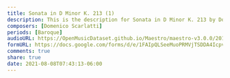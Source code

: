```yaml
---
title: Sonata in D Minor K. 213 (1)
description: This is the description for Sonata in D Minor K. 213 by Domenico Scarlatti
composers: [Domenico Scarlatti]
periods: [Baroque]
audioURL: https://OpenMusicDataset.github.io/Maestro/maestro-v3.0.0/2018/MIDI-Unprocessed_Recital9-11_MID--AUDIO_09_R1_2018_wav--5.midi
formURL: https://docs.google.com/forms/d/e/1FAIpQLSeeMuoPRMVjTSDDA4IcpvB2-LpBgFpmOLJh3DtzlBGEpztfEA/viewform
comments: true
share: true
date: 2021-08-08T07:43:13-06:00
---
```

